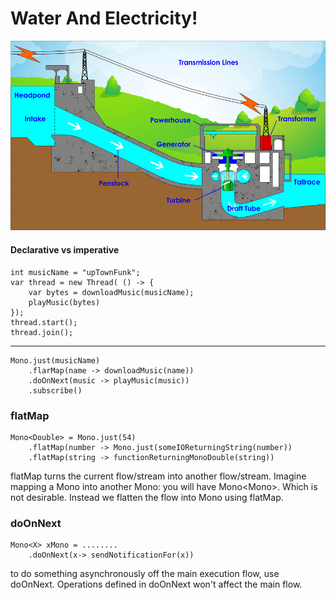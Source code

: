 # Water And Electricity!

![Water and Electricity](hydropower-1.gif)

#### Declarative vs imperative
    int musicName = "upTownFunk";
    var thread = new Thread( () -> {
        var bytes = downloadMusic(musicName);
        playMusic(bytes)
    });
    thread.start();
    thread.join();
-------------------------
    Mono.just(musicName)
        .flarMap(name -> downloadMusic(name))
        .doOnNext(music -> playMusic(music))
        .subscribe()


### flatMap
    Mono<Double> = Mono.just(54)
        .flatMap(number -> Mono.just(someIOReturningString(number))
        .flatMap(string -> functionReturningMonoDouble(string))

flatMap turns the current flow/stream into another flow/stream. 
Imagine mapping a Mono into another Mono: you will have Mono<Mono<X>>.
Which is not desirable. Instead we flatten the flow into Mono<X> using flatMap.

    
### doOnNext
    Mono<X> xMono = ........
        .doOnNext(x-> sendNotificationFor(x))

to do something asynchronously off the main execution flow, use doOnNext. 
Operations defined in doOnNext won't affect the main flow.

